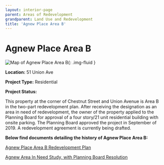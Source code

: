 ```yaml
---
layout: interior-page
parent: Areas of Redevelopment
grandparent: Land Use and Redevelopment
title: 'Agnew Place Area B'
---
```


# Agnew Place Area B

![Map of Agnew Place Area B](agnewbmap.jpg){: .img-fluid }

**Location:** 51 Union Ave

**Project Type:** Residential

**Project Status:** 

This property at the corner of Chestnut Street and Union Avenue is Area B in the two-part redevelopment plan. After receiving the designation as an area in need of redevelopment, the owner of the property applied to the Planning Board for approval of a four story/21 unit residential building with onsite parking. The Planning Board approved the project in September of 2019. A redevelopment agreement is currently being drafted.

**Below find documents detailing the history of Agnew Place Area B:**

[Agnew Place Area B Redevelopment Plan](https://storage.googleapis.com/static.rutherford-nj.com/community-development/agnew-b/Redevelopment%20PlanArea%20B.pdf)

[Agnew Area In Need Study, with Planning Board Resolution](https://storage.googleapis.com/static.rutherford-nj.com/community-development/agnew-a/2.16%20Agnew%20Area%20in%20Need%20Study%20with%20Planning%20Board%20reso.pdf)





